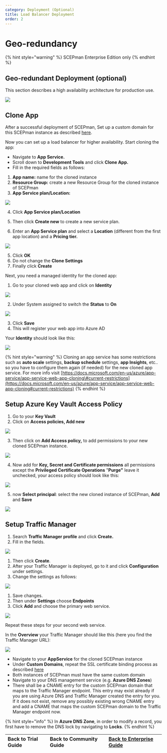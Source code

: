 ```yaml
---
category: Deployment (Optional)
title: Load Balancer Deployment
order: 2
---
```


# Geo-redundancy

{% hint style="warning" %}
SCEPman Enterprise Edition only
{% endhint %}

## Geo-redundant Deployment \(optional\)

This section describes a high availability architecture for production use.

![](../../.gitbook/assets/scepman_loadbalancer1%20%287%29%20%287%29%20%287%29%20%285%29.png)

## Clone App

After a successful deployment of SCEPman, Set up a custom domain for this SCEPman instance as described [here](custom-domain.md).

Now you can set up a load balancer for higher availability. Start cloning the app:

* Navigate to **App Service.** 
* Scroll down to **Development Tools** and click **Clone App.** 
* Fill in the required fields as follows:

1. **App name:** name for the cloned instance
2. **Resource Group:** create a new Resource Group for the cloned instance of SCEPman
3. **App Service plan/Location:** 

![](../../.gitbook/assets/2021-07-07-10_22_28-scepman02testservicename-microsoft-azure-and-3-more-pages-c4a8-ehamed-micr.png)

4. Click **App Service plan/Location**

1. Then click **Create new** to create a new service plan.
2. Enter an **App Service plan** and select a **Location** \(different from the first app location\) and a **Pricing tier.**

![](../../.gitbook/assets/scepman_cloneapp3%20%287%29%20%287%29%20%287%29.png)

5. Click **OK**  
6. Do not change the **Clone Settings**  
7. Finally click **Create**

Next, you need a managed identity for the cloned app:  
  
1. Go to your cloned web app and click on **Identity**

![](../../.gitbook/assets/scepman_identity1%20%282%29%20%282%29%20%282%29%20%282%29%20%282%29%20%282%29%20%282%29%20%282%29%20%282%29%20%282%29%20%282%29%20%282%29%20%282%29%20%282%29%20%282%29%20%282%29%20%281%29%20%284%29.png)

2. Under System assigned to switch the **Status** to **On**

![](../../.gitbook/assets/scepman_identity2%20%282%29%20%282%29%20%282%29%20%282%29%20%282%29%20%282%29%20%282%29%20%282%29%20%282%29%20%282%29%20%282%29%20%282%29%20%282%29%20%282%29%20%282%29%20%283%29%20%281%29%20%286%29.png)

3. Click **Save**  
4. This will register your web app into Azure AD

Your **Identity** should look like this:

![](../../.gitbook/assets/scepman_identity3%20%282%29%20%282%29%20%282%29%20%282%29%20%282%29%20%282%29%20%282%29%20%282%29%20%282%29%20%282%29%20%282%29%20%282%29%20%282%29%20%282%29%20%282%29%20%284%29%20%286%29.png)

{% hint style="warning" %}
Cloning an app service has some restrictions such as **auto scale** settings, **backup schedule** settings, **app Insights**, etc.. so you have to configure them again \(if needed\) for the new cloned app service. For more info visit [https://docs.microsoft.com/en-us/azure/app-service/app-service-web-app-cloning\#current-restrictions](https://docs.microsoft.com/en-us/azure/app-service/app-service-web-app-cloning#current-restrictions)
{% endhint %}

## Setup Azure Key Vault Access Policy

1. Go to your **Key Vault**  
2. Click on **Access policies, Add new**

![](../../.gitbook/assets/scepman_keyvault1%20%287%29%20%287%29%20%287%29%20%287%29%20%284%29%20%285%29.png)

3. Then click on **Add Access policy,** to add permissions to your new cloned SCEPman instance.

![](../../.gitbook/assets/2021-07-09-15_57_46-gkscep02-keyvault-microsoft-azure-and-4-more-pages-c4a8-ehamed-microsoft-.png)

4. Now add for **Key, Secret and Certificate permissions** all permissions except the **Privileged Certificate Operations** "**Purge"** leave it unchecked, your access policy should look like this:

![](../../.gitbook/assets/scepman_keyvault3%20%287%29%20%287%29%20%287%29%20%287%29%20%286%29%20%284%29.png)

5. now **Select principal**: select the new cloned instance of SCEPman, **Add** and **Save**

![](../../.gitbook/assets/scepman_keyvault2%20%287%29%20%287%29%20%287%29%20%287%29%20%285%29%20%283%29.png)

## Setup Traffic Manager

1. Search **Traffic Manager profile** and click **Create.** 
2. Fill in the fields.

![](../../.gitbook/assets/scepman_trafficmanager1%20%282%29%20%282%29%20%282%29%20%282%29%20%282%29%20%282%29%20%282%29%20%282%29%20%282%29%20%282%29%20%282%29%20%282%29%20%282%29%20%282%29%20%282%29%20%286%29%20%287%29%20%285%29.png)

1. Then click **Create**.
2. After your Traffic Manager is deployed, go to it and click **Configuration** under settings.
3. Change the settings as follows:

![](../../.gitbook/assets/scepman_trafficmanager2%20%282%29%20%282%29%20%282%29%20%282%29%20%282%29%20%282%29%20%282%29%20%282%29%20%282%29%20%282%29%20%282%29%20%282%29%20%282%29%20%282%29%20%282%29%20%286%29%20%287%29%20%286%29%20%281%29%20%282%29.png)

1. Save changes.
2. Then under **Settings** choose **Endpoints**
3. Click **Add** and choose the primary web service.

![](../../.gitbook/assets/scepman_trafficmanager3.png)

Repeat these steps for your second web service.

In the **Overview** your Traffic Manager should like this \(here you find the Traffic Manager URL\):

![](../../.gitbook/assets/scepman_trafficmanager4%20%286%29.png)

* Navigate to your **AppService** for the cloned SCEPman instance
* Under **Custom Domains**, repeat the SSL certificate binding process as described [here](https://docs.scepman.com/scepman-configuration/optional/custom-domain#SSL-Binding)
* Both instances of SCEPman must have the same custom domain
* Navigate to your DNS management service \(e.g. **Azure DNS Zones**\)
* There shall be a CNAME entry for the custom SCEPman domain that maps to the Traffic Manager endpoint. This entry may exist already if you are using Azure DNS and Traffic Manager created the entry for you. If it does not exist, remove any possibly existing wrong CNAME entry and add a CNAME that maps the custom SCEPman domain to the Traffic Manager endpoint now.

{% hint style="info" %}
In **Azure DNS Zone**, in order to modify a record, you first have to remove the DNS lock by navigating to **Locks**.
{% endhint %}

| Back to Trial Guide | Back to Community Guide | ​[Back to Enterprise Guide​](../../scepman-deployment/enterprise-guide.md#step-10-configure-geo-redundancy-optional) |
| :--- | :--- | :--- |


